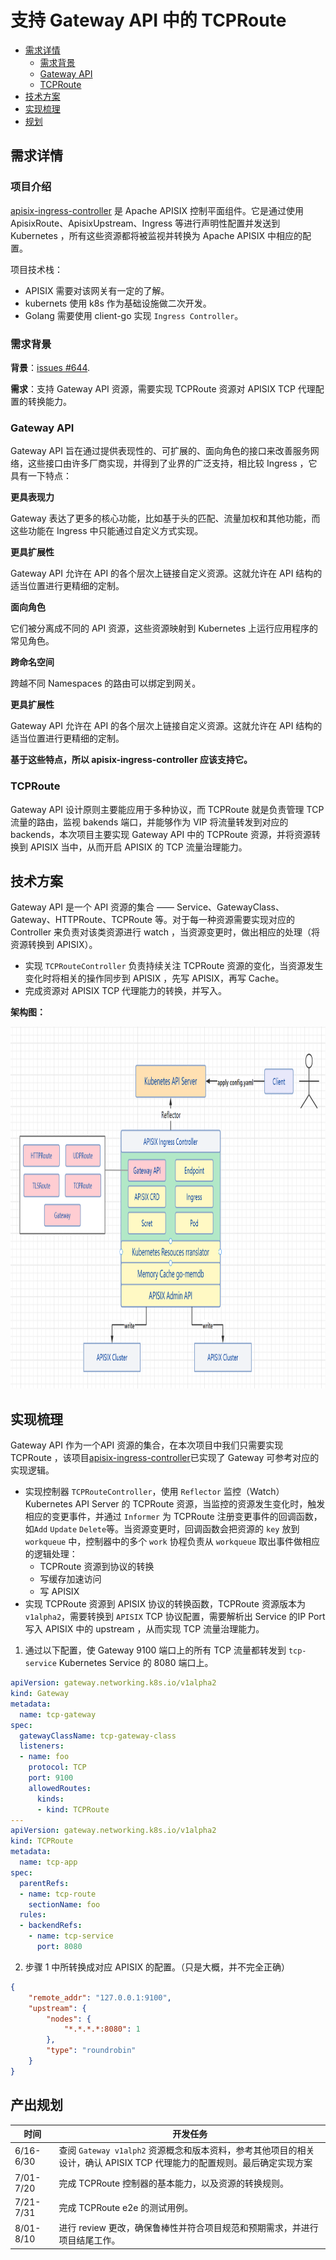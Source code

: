 # 支持 Gateway API 中的 TCPRoute

- [需求详情](#需求详情)
  - [需求背景](#需求背景)
  - [Gateway API](#gateway-api)
  - [TCPRoute](#tcproute)
- [技术方案](#技术方案)
- [实现梳理](#实现梳理)
- [规划](#规划)

## 需求详情

### 项目介绍

[apisix-ingress-controller](https://github.com/apache/apisix-ingress-controller) 是 Apache APISIX 控制平面组件。它是通过使用ApisixRoute、ApisixUpstream、Ingress 等进行声明性配置并发送到 Kubernetes ，所有这些资源都将被监视并转换为 Apache APISIX 中相应的配置。

项目技术栈：

* APISIX 需要对该网关有一定的了解。
* kubernets 使用 k8s 作为基础设施做二次开发。
* Golang 需要使用 client-go 实现 `Ingress Controller`。

### 需求背景

**背景**：[issues #644](https://github.com/apache/apisix-ingress-controller/issues/644).

**需求**：支持 Gateway API 资源，需要实现 TCPRoute 资源对 APISIX TCP 代理配置的转换能力。

### Gateway API

Gateway API 旨在通过提供表现性的、可扩展的、面向角色的接口来改善服务网络，这些接口由许多厂商实现，并得到了业界的广泛支持，相比较 Ingress ，它具有一下特点：

**更具表现力**

Gateway 表达了更多的核心功能，比如基于头的匹配、流量加权和其他功能，而这些功能在 Ingress 中只能通过自定义方式实现。

**更具扩展性**

Gateway API 允许在 API 的各个层次上链接自定义资源。这就允许在 API 结构的适当位置进行更精细的定制。

**面向角色**

它们被分离成不同的 API 资源，这些资源映射到 Kubernetes 上运行应用程序的常见角色。

**跨命名空间**

跨越不同 Namespaces 的路由可以绑定到网关。

**更具扩展性**

Gateway API 允许在 API 的各个层次上链接自定义资源。这就允许在 API 结构的适当位置进行更精细的定制。

**基于这些特点，所以 apisix-ingress-controller 应该支持它。**

### TCPRoute

Gateway API 设计原则主要能应用于多种协议，而 TCPRoute 就是负责管理 TCP 流量的路由，监视 bakends 端口，并能够作为 VIP 将流量转发到对应的 backends，本次项目主要实现 Gateway API 中的 TCPRoute 资源，并将资源转换到 APISIX 当中，从而开启 APISIX 的 TCP 流量治理能力。

## 技术方案

Gateway API 是一个 API 资源的集合 —— Service、GatewayClass、Gateway、HTTPRoute、TCPRoute 等。对于每一种资源需要实现对应的 Controller 来负责对该类资源进行 watch ，当资源变更时，做出相应的处理（将资源转换到 APISIX）。  

* 实现 `TCPRouteController` 负责持续关注 TCPRoute 资源的变化，当资源发生变化时将相关的操作同步到 APISIX ，先写 APISIX，再写 Cache。
* 完成资源对 APISIX TCP 代理能力的转换，并写入。

**架构图：**

<img src="../images/apisix-ingress-controller.png" alt="Architecture" width="1052" height="579" />

## 实现梳理

Gateway API 作为一个API 资源的集合，在本次项目中我们只需要实现 TCPRoute ，该项目[apisix-ingress-controller](https://github.com/apache/apisix-ingress-controller)已实现了 Gateway 可参考对应的实现逻辑。

* 实现控制器 `TCPRouteController`，使用 `Reflector` 监控（Watch）Kubernetes API Server 的 TCPRoute 资源，当监控的资源发生变化时，触发相应的变更事件，并通过 `Informer` 为 TCPRoute 注册变更事件的回调函数，如`Add` `Update` `Delete`等。当资源变更时，回调函数会把资源的 `key` 放到 `workqueue` 中，控制器中的多个 `work` 协程负责从 `workqueue` 取出事件做相应的逻辑处理：
  * TCPRoute 资源到协议的转换
  * 写缓存加速访问
  * 写 APISIX
* 实现 TCPRoute 资源到 APISIX 协议的转换函数，TCPRoute 资源版本为 `v1alpha2`，需要转换到 `APISIX` TCP 协议配置，需要解析出 Service 的IP Port 写入 APISIX 中的 upstream ，从而实现 TCP 流量治理能力。

1. 通过以下配置，使 Gateway 9100 端口上的所有 TCP 流量都转发到 `tcp-service` Kubernetes Service 的 8080 端口上。

```yaml
apiVersion: gateway.networking.k8s.io/v1alpha2
kind: Gateway
metadata:
  name: tcp-gateway
spec:
  gatewayClassName: tcp-gateway-class
  listeners:
  - name: foo
    protocol: TCP
    port: 9100
    allowedRoutes:
      kinds:
      - kind: TCPRoute
---
apiVersion: gateway.networking.k8s.io/v1alpha2
kind: TCPRoute
metadata:
  name: tcp-app
spec:
  parentRefs:
  - name: tcp-route
    sectionName: foo
  rules:
  - backendRefs:
    - name: tcp-service
      port: 8080
```

2. 步骤 1 中所转换成对应 APISIX 的配置。（只是大概，并不完全正确）

```json
{
    "remote_addr": "127.0.0.1:9100",
    "upstream": {
        "nodes": {
            "*.*.*.*:8080": 1
        },
        "type": "roundrobin"
    }
}
```

## 产出规划

|  时间       |   开发任务                                                                                              |
|  ----       | ------------------------------------------------------------------------------------------------------ |
|  6/16-6/30  | 查阅 `Gateway v1alph2` 资源概念和版本资料，参考其他项目的相关设计，确认 APISIX TCP 代理能力的配置规则。最后确定实现方案  |
|  7/01-7/20  | 完成 TCPRoute 控制器的基本能力，以及资源的转换规则。                                                       |
|  7/21-7/31  | 完成 TCPRoute e2e 的测试用例。                                                                          |
|  8/01-8/10  | 进行 review 更改，确保鲁棒性并符合项目规范和预期需求，并进行项目结尾工作。                                   |